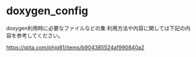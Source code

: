 # doxygen_config

doxygen利用時に必要なファイルなどの集
利用方法や内容に関しては下記の内容を参考してください。

https://qiita.com/phjg81/items/b904385524af990840a2
